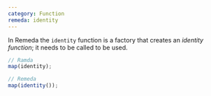 ```yaml
---
category: Function
remeda: identity
---
```


In Remeda the `identity` function is a factory that creates an _identity
function_; it needs to be called to be used.

```ts
// Ramda
map(identity);

// Remeda
map(identity());
```
